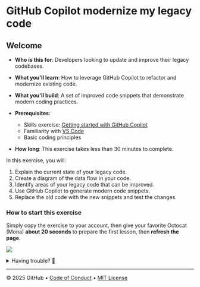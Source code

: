 # GitHub Copilot modernize my legacy code

## Welcome

- **Who is this for**: Developers looking to update and improve their legacy codebases.
- **What you'll learn**: How to leverage GitHub Copilot to refactor and modernize existing code.
- **What you'll build**: A set of improved code snippets that demonstrate modern coding practices.
- **Prerequisites**:
  - Skills exercise: [Getting started with GitHub Copilot](https://github.com/skills/getting-started-with-github-copilot)
  - Familiarity with [VS Code](https://code.visualstudio.com/)
  - Basic coding principles

- **How long**: This exercise takes less than 30 minutes to complete.

In this exercise, you will:

1. Explain the current state of your legacy code.
1. Create a diagram of the data flow in your code.
1. Identify areas of your legacy code that can be improved.
1. Use GitHub Copilot to generate modern code snippets.
1. Replace the old code with the new snippets and test the changes.

### How to start this exercise

Simply copy the exercise to your account, then give your favorite Octocat (Mona) **about 20 seconds** to prepare the first lesson, then **refresh the page**.

<!--  (replace-me: Make sure to edit the URL with proper template_owner, template_name, repo name and description)  -->
[![](https://img.shields.io/badge/Copy%20Exercise-%E2%86%92-1f883d?style=for-the-badge&logo=github&labelColor=197935)](https://github.com/new?template_owner=skills&template_name=exercise-template&owner=%40me&name=skills-<replace-me>&description=Exercise:+Replace+me&visibility=public)

<details>
<summary>Having trouble? 🤷</summary><br/>

When copying the exercise, we recommend the following settings:

- For owner, choose your personal account or an organization to host the repository.

- We recommend creating a public repository, since private repositories will use Actions minutes.

If the exercise isn't ready in 20 seconds, please check the [Actions](../../actions) tab.

- Check to see if a job is running. Sometimes it simply takes a bit longer.

- If the page shows a failed job, please submit an issue. Nice, you found a bug! 🐛

</details>

---

&copy; 2025 GitHub &bull; [Code of Conduct](https://www.contributor-covenant.org/version/2/1/code_of_conduct/code_of_conduct.md) &bull; [MIT License](https://gh.io/mit)
